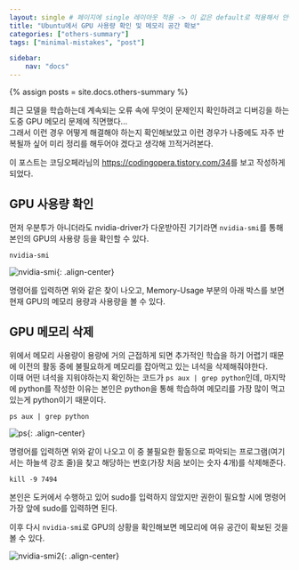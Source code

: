 ```yaml
---
layout: single # 페이지에 single 레이아웃 적용 -> 이 값은 default로 적용해서 안적어도 되긴함
title: "Ubuntu에서 GPU 사용량 확인 및 메모리 공간 확보"
categories: ["others-summary"]
tags: ["minimal-mistakes", "post"]

sidebar:
    nav: "docs"
---
```


{% assign posts = site.docs.others-summary %}

최근 모델을 학습하는데 계속되는 오류 속에 무엇이 문제인지 확인하려고 디버깅을 하는 도중 GPU 메모리 문제에 직면했다...   
그래서 이런 경우 어떻게 해결해야 하는지 확인해보았고 이런 경우가 나중에도 자주 반복될까 싶어 미리 정리를 해두어야 겠다고 생각해 끄적거려본다.

이 포스트는 코딩오페라님의 <https://codingopera.tistory.com/34>를 보고 작성하게 되었다.

## GPU 사용량 확인

먼저 우분투가 아니더라도 nvidia-driver가 다운받아진 기기라면 `nvidia-smi`를 통해 본인의 GPU의 사용량 등을 확인할 수 있다.

```
nvidia-smi
```

![nvidia-smi](https://github.com/jwLee527/test/assets/144921672/7de2cf4c-39cc-4c59-b33d-8767bd38b22a){: .align-center}

명령어를 입력하면 위와 같은 찾이 나오고, Memory-Usage 부분의 아래 박스를 보면 현재 GPU의 메모리 용량과 사용량을 볼 수 있다.

## GPU 메모리 삭제

위에서 메모리 사용량이 용량에 거의 근접하게 되면 추가적인 학습을 하기 어렵기 때문에 이전의 활동 중에 불필요하게 메모리를 잡아먹고 있는 녀석을 삭제해줘야한다.   
이때 어떤 녀석을 지워야하는지 확인하는 코드가 `ps aux | grep python`인데, 마지막에 python를 작성한 이유는 본인은 python을 통해 학습하여 메모리를 가장 많이 먹고 있는게 python이기 때문이다.

```
ps aux | grep python
```

![ps](https://github.com/jwLee527/test/assets/144921672/fa556a2d-cef7-4a94-8acd-d3cf40325300){: .align-center}

명령어를 입력하면 위와 같이 나오고 이 중 불필요한 활동으로 파악되는 프로그램(여기서는 하늘색 강조 줄)을 찾고 해당하는 번호(가장 처음 보이는 숫자 4개)를 삭제해준다.

```
kill -9 7494
```

본인은 도커에서 수행하고 있어 sudo를 입력하지 않았지만 권한이 필요할 시에 명령어 가장 앞에 sudo를 입력하면 된다.

이후 다시 `nvidia-smi`로 GPU의 상황을 확인해보면 메모리에 여유 공간이 확보된 것을 볼 수 있다.

![nvidia-smi2](https://github.com/jwLee527/test/assets/144921672/1cd528f4-7f58-42ee-9f9e-c7feee3b9a67){: .align-center}